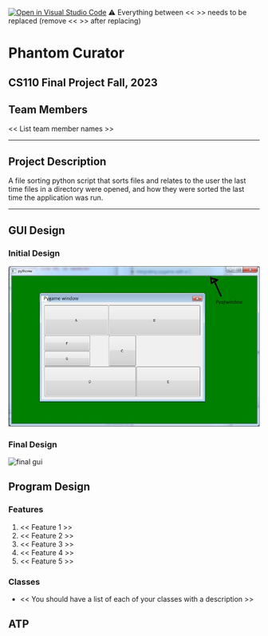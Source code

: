 [![Open in Visual Studio Code](https://classroom.github.com/assets/open-in-vscode-718a45dd9cf7e7f842a935f5ebbe5719a5e09af4491e668f4dbf3b35d5cca122.svg)](https://classroom.github.com/online_ide?assignment_repo_id=12872343&assignment_repo_type=AssignmentRepo)
:warning: Everything between << >> needs to be replaced (remove << >> after replacing)

#  Phantom Curator
## CS110 Final Project   Fall, 2023 

## Team Members

<< List team member names >>

***

## Project Description

 A file sorting python script that sorts files and relates to the user the last time files in a directory were opened, and how they were sorted the last time the application was run.

***    

## GUI Design 

### Initial Design

![initial gui](assets/gui.jpg)

### Final Design

![final gui](assets/finalgui.jpg)

## Program Design

### Features

1. << Feature 1 >>
2. << Feature 2 >>
3. << Feature 3 >>
4. << Feature 4 >>
5. << Feature 5 >>

### Classes

- << You should have a list of each of your classes with a description >>

## ATP


